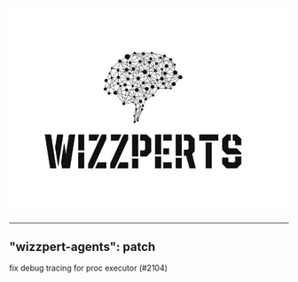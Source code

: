 ![Wizzpert Logo](wizzpert-plugins/assets/logo.png)

---
"wizzpert-agents": patch
---

fix debug tracing for proc executor (#2104)
